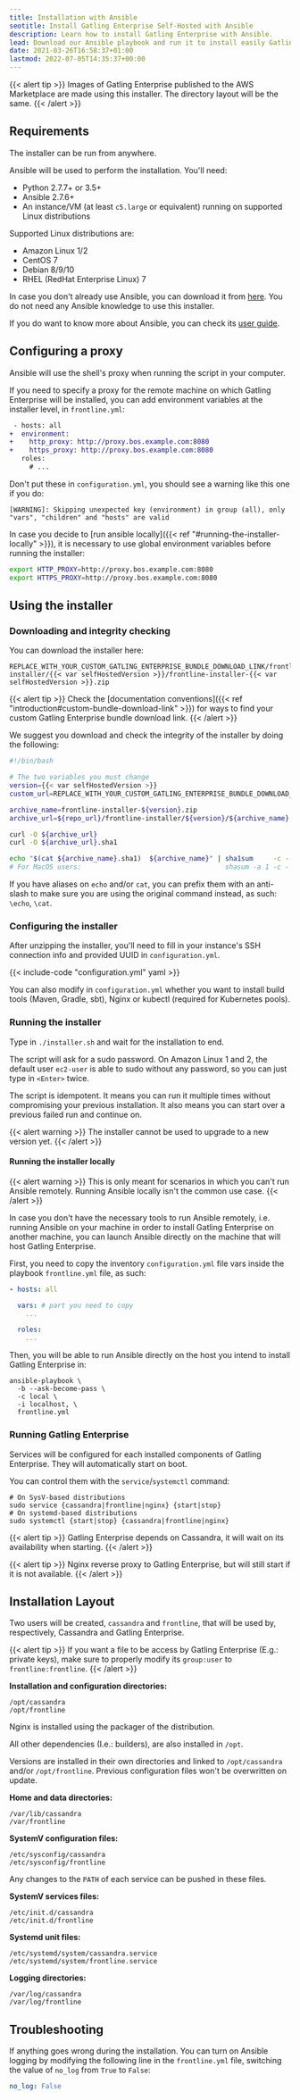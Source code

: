 ```yaml
---
title: Installation with Ansible
seotitle: Install Gatling Enterprise Self-Hosted with Ansible
description: Learn how to install Gatling Enterprise with Ansible.
lead: Download our Ansible playbook and run it to install easily Gatling Enterprise and Cassandra.
date: 2021-03-26T16:58:37+01:00
lastmod: 2022-07-05T14:35:37+00:00
---
```


{{< alert tip >}}
Images of Gatling Enterprise published to the AWS Marketplace are made using this installer.
The directory layout will be the same.
{{< /alert >}}

## Requirements

The installer can be run from anywhere.

Ansible will be used to perform the installation. You'll need:

* Python 2.7.7+ or 3.5+
* Ansible 2.7.6+
* An instance/VM (at least `c5.large` or equivalent) running on supported Linux distributions

Supported Linux distributions are:

* Amazon Linux 1/2
* CentOS 7
* Debian 8/9/10
* RHEL (RedHat Enterprise Linux) 7

In case you don't already use Ansible, you can download it from [here](https://docs.ansible.com/ansible/latest/installation_guide/intro_installation.html). You do not need any Ansible knowledge to use this installer.

If you do want to know more about Ansible, you can check its [user guide](https://docs.ansible.com/ansible/latest/user_guide/quickstart.html).

## Configuring a proxy

Ansible will use the shell's proxy when running the script in your computer.

If you need to specify a proxy for the remote machine on which Gatling Enterprise will be installed, you can add environment variables at the installer level, in `frontline.yml`:

```diff
 - hosts: all
+  environment:
+    http_proxy: http://proxy.bos.example.com:8080
+    https_proxy: http://proxy.bos.example.com:8080
   roles:
     # ...
```

Don't put these in `configuration.yml`, you should see a warning like this one if you do:

```
[WARNING]: Skipping unexpected key (environment) in group (all), only "vars", "children" and "hosts" are valid
```

In case you decide to [run ansible locally]({{< ref "#running-the-installer-locally" >}}), it is necessary to use global environment variables before running the installer:

```bash
export HTTP_PROXY=http://proxy.bos.example.com:8080
export HTTPS_PROXY=http://proxy.bos.example.com:8080
```

## Using the installer

### Downloading and integrity checking

You can download the installer here:

```
REPLACE_WITH_YOUR_CUSTOM_GATLING_ENTERPRISE_BUNDLE_DOWNLOAD_LINK/frontline-installer/{{< var selfHostedVersion >}}/frontline-installer-{{< var selfHostedVersion >}}.zip
```

{{< alert tip >}}
Check the [documentation conventions]({{< ref "introduction#custom-bundle-download-link" >}}) for ways to find your custom Gatling Enterprise bundle download link.
{{< /alert >}}

We suggest you download and check the integrity of the installer by doing the following:

```bash
#!/bin/bash

# The two variables you must change
version={{< var selfHostedVersion >}}
custom_url=REPLACE_WITH_YOUR_CUSTOM_GATLING_ENTERPRISE_BUNDLE_DOWNLOAD_LINK

archive_name=frontline-installer-${version}.zip
archive_url=${repo_url}/frontline-installer/${version}/${archive_name}

curl -O ${archive_url}
curl -O ${archive_url}.sha1

echo "$(cat ${archive_name}.sha1)  ${archive_name}" | sha1sum     -c -
# For MacOS users:                                    shasum -a 1 -c -
```

If you have aliases on `echo` and/or `cat`, you can prefix them with an anti-slash to make sure you are using the original command instead, as such: `\echo`, `\cat`.

### Configuring the installer

After unzipping the installer, you'll need to fill in your instance's SSH connection info and provided UUID in `configuration.yml`.

{{< include-code "configuration.yml" yaml >}}

You can also modify in `configuration.yml` whether you want to install build tools (Maven, Gradle, sbt), Nginx or kubectl (required for Kubernetes pools).

### Running the installer

Type in `./installer.sh` and wait for the installation to end.

The script will ask for a sudo password. On Amazon Linux 1 and 2, the default user `ec2-user` is able to sudo without any password, so you can just type in `<Enter>` twice.

The script is idempotent. It means you can run it multiple times without compromising your previous installation. It also means you can start over a previous failed run and continue on.

{{< alert warning >}}
The installer cannot be used to upgrade to a new version yet.
{{< /alert >}}

#### Running the installer locally

{{< alert warning >}}
This is only meant for scenarios in which you can't run Ansible remotely. Running Ansible locally isn't the common use case.
{{< /alert >}}

In case you don't have the necessary tools to run Ansible remotely, i.e. running Ansible on your machine in order to install Gatling Enterprise on another machine, you can launch Ansible directly on the machine that will host Gatling Enterprise.

First, you need to copy the inventory `configuration.yml` file vars inside the playbook `frontline.yml` file, as such:

```yaml
- hosts: all

  vars: # part you need to copy
    ...

  roles:
    ...
```

Then, you will be able to run Ansible directly on the host you intend to install Gatling Enterprise in:

```shell
ansible-playbook \
  -b --ask-become-pass \
  -c local \
  -i localhost, \
  frontline.yml
```

### Running Gatling Enterprise

Services will be configured for each installed components of Gatling Enterprise. They will automatically start on boot.

You can control them with the `service`/`systemctl` command:

```shell
# On SysV-based distributions
sudo service {cassandra|frontline|nginx} {start|stop}
# On systemd-based distributions
sudo systemctl {start|stop} {cassandra|frontline|nginx}
```

{{< alert tip >}}
Gatling Enterprise depends on Cassandra, it will wait on its availability when starting.
{{< /alert >}}

{{< alert tip >}}
Nginx reverse proxy to Gatling Enterprise, but will still start if it is not available.
{{< /alert >}}

## Installation Layout

Two users will be created, `cassandra` and `frontline`, that will be used by, respectively, Cassandra and Gatling Enterprise.

{{< alert tip >}}
If you want a file to be access by Gatling Enterprise (E.g.: private keys), make sure to properly modify its `group:user` to `frontline:frontline`.
{{< /alert >}}

**Installation and configuration directories:**
```
/opt/cassandra
/opt/frontline
```

Nginx is installed using the packager of the distribution.

All other dependencies (I.e.: builders), are also installed in `/opt`.

Versions are installed in their own directories and linked to `/opt/cassandra` and/or `/opt/frontline`. Previous configuration files won't be overwritten on update.

**Home and data directories:**
```
/var/lib/cassandra
/var/frontline
```

**SystemV configuration files:**
```
/etc/sysconfig/cassandra
/etc/sysconfig/frontline
```

Any changes to the `PATH` of each service can be pushed in these files.

**SystemV services files:**
```
/etc/init.d/cassandra
/etc/init.d/frontline
```

**Systemd unit files:**
```
/etc/systemd/system/cassandra.service
/etc/systemd/system/frontline.service
```

**Logging directories:**
```
/var/log/cassandra
/var/log/frontline
```

## Troubleshooting

If anything goes wrong during the installation. You can turn on Ansible logging by modifying the following line in the `frontline.yml` file, switching the value of `no_log` from `True` to `False`:

```yaml
no_log: False
```
